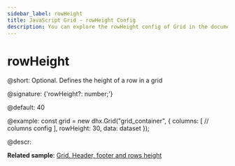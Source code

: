 ```yaml
---
sidebar_label: rowHeight
title: JavaScript Grid - rowHeight Config 
description: You can explore the rowHeight config of Grid in the documentation of the DHTMLX JavaScript UI library. Browse developer guides and API reference, try out code examples and live demos, and download a free 30-day evaluation version of DHTMLX Suite.
---
```


# rowHeight

@short: Optional. Defines the height of a row in a grid

@signature: {'rowHeight?: number;'}

@default: 40

@example:
const grid = new dhx.Grid("grid_container", {
	columns: [
		// columns config
	],
	rowHeight: 30,
	data: dataset
});

@descr: 

**Related sample**: [Grid. Header, footer and rows height](https://snippet.dhtmlx.com/wjcjl80i)

[comment]: # (@related: grid/initialization.md#initialize-grid grid/configuration.md#rowheight)
